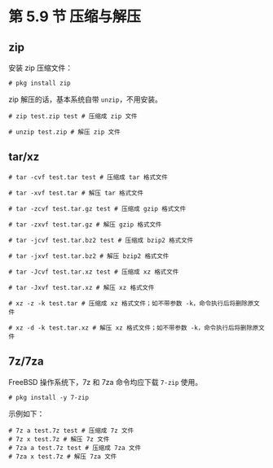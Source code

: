 # 第 5.9 节 压缩与解压

## zip

安装 zip 压缩文件：

```
# pkg install zip
```

zip 解压的话，基本系统自带 `unzip`，不用安装。

```shell-session
# zip test.zip test # 压缩成 zip 文件

# unzip test.zip # 解压 zip 文件
```

## tar/xz

```shell-session
# tar -cvf test.tar test # 压缩成 tar 格式文件

# tar -xvf test.tar # 解压 tar 格式文件

# tar -zcvf test.tar.gz test # 压缩成 gzip 格式文件

# tar -zxvf test.tar.gz # 解压 gzip 格式文件

# tar -jcvf test.tar.bz2 test # 压缩成 bzip2 格式文件

# tar -jxvf test.tar.bz2 # 解压 bzip2 格式文件

# tar -Jcvf test.tar.xz test # 压缩成 xz 格式文件

# tar -Jxvf test.tar.xz # 解压 xz 格式文件

# xz -z -k test.tar # 压缩成 xz 格式文件；如不带参数 -k，命令执行后将删除原文件

# xz -d -k test.tar.xz # 解压 xz 格式文件；如不带参数 -k，命令执行后将删除原文件
```

## 7z/7za

FreeBSD 操作系统下，7z 和 7za 命令均应下载 `7-zip` 使用。

```
# pkg install -y 7-zip
```

示例如下：

```shell-session
# 7z a test.7z test # 压缩成 7z 文件
# 7z x test.7z # 解压 7z 文件
# 7za a test.7z test # 压缩成 7za 文件
# 7za x test.7z # 解压 7za 文件
```
